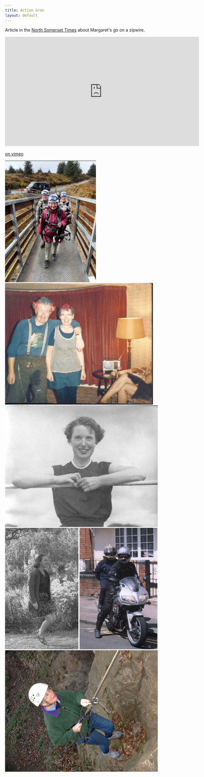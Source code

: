 ```yaml
---
title: Action Gran
layout: default
---
```


Article in the [North Somerset Times](https://www.northsomersettimes.co.uk/news/23418163.91-year-old-grandmother-tackles-fastest-zipline-world/) about Margaret's go on a zipwire.

<iframe title="vimeo-player" src="https://player.vimeo.com/video/813615875?h=07ec00a94d" width="640" height="360" frameborder="0"    allowfullscreen></iframe>

[on vimeo](https://player.vimeo.com/video/813615875?h=07ec00a94d)

<img src="/pages/action-gran/zipwire-1.png" alt="Margaret ready to ROCK!" height="400" />
<img src="/pages/colmandmargaret/punks.jpg" alt="punks" height="400" />
<img src="/pages/colmandmargaret/margaret_glam.jpg" alt="glamour" height="400" />
<img src="/pages/colmandmargaret/margaret_skipping.jpg" alt="skipping" height="400" />
<img src="/pages/2004/bikermum.jpg" alt="pillion" height="400" />
<img src="/pages/2004/abseil2.jpg" alt="abseiling" height="400" />
